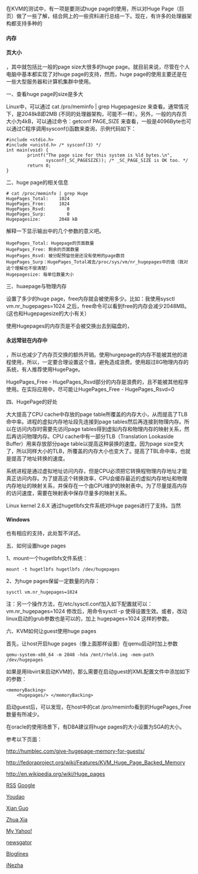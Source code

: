 
 




 在KVM的测试中，有一项是要测试huge page的使用，所以对Huge Page（巨页）做了一些了解，结合网上的一些资料进行总结一下。现在，有许多的处理器架构都支持多种的

#### 内存



#### 页大小

，其中就包括比一般的page size大很多的huge page。就目前来说，尽管在个人电脑中基本都实现了对huge page的支持，然而，huge page的使用主要还是在一些大型服务器和计算机集群中使用。


 一、查看huge page的size是多大



 Linux中，可以通过 cat /pro/meminfo | grep Hugepagesize 来查看。通常情况下，是2048kB即2MB (不同的处理器架构，可能不一样）。另外，一般的内存页大小为4kB，可以通过命令：getconf PAGE_SIZE 来查看，一般是4096Byte也可以通过C程序调用sysconf()函数来查询，示例代码如下：






```
#include <stdio.h>
#include <unistd.h> /* sysconf(3) */
int main(void) {
        printf("The page size for this system is %ld bytes.\n",
               sysconf(_SC_PAGESIZE)); /* _SC_PAGE_SIZE is OK too. */
        return 0;
}
```




 二、huge page的相关信息










```
# cat /proc/meminfo | grep Huge
HugePages_Total:    1024
HugePages_Free:     1024
HugePages_Rsvd:        0
HugePages_Surp:        0
Hugepagesize:       2048 kB
```




 解释一下显示输出中的几个参数的意义吧。






```
HugePages_Total: Hugepage的页面数量
HugePages_Free: 剩余的页面数量
HugePages_Rsvd: 被分配预留但是还没有使用的page数目
HugePages_Surp：HugePages_Total减去/proc/sys/vm/nr_hugepages中的值（我对这个理解也不很清楚）
Hugepagesize: 每单位数量大小
```




 三、huaepage与物理内存



 设置了多少的huge page，free内存就会被使用多少。比如：我使用sysctl vm.nr_hugepages=1024 之后，free命令可以看到free的内存会减少2048MB。(这也和Hugepagesize的大小有关）


 使用Hugepages的内存页是不会被交换出去到磁盘的，

#### 永远常驻在内存中

，所以也减少了内存页交换的额外开销。使用hurgepage的内存不能被其他的进程使用，所以，一定要合理设置这个值，避免造成浪费。使用超过8G物理内存的系统，有人推荐使用HugePage。


 HugePages_Free - HugePages_Rsvd部分的内存是浪费的，且不能被其他程序使用。在实际应用中，尽可能让HugePages_Free - HugePages_Rsvd=0


 四、HugePage的好处



 大大提高了CPU cache中存放的page table所覆盖的内存大小，从而提高了TLB命中率。进程的虚拟内存地址段先连接到page tables然后再连接到物理内存。所以在访问内存时需要先访问page tables得到虚拟内存和物理内存的映射关系，然后再访问物理内存。CPU cache中有一部分TLB（Translation Lookaside Buffer）用来存放部分page table以提高这种装换的速度。因为page size变大了，所以同样大小的TLB，所覆盖的内存大小也变大了。提高了TBL命中率，也就是提高了地址转换的速度。


 系统进程是通过虚拟地址访问内存，但是CPU必须把它转换程物理内存地址才能真正访问内存。为了提高这个转换效率，CPU会缓存最近的虚拟内存地址和物理内存地址的映射关系，并保存在一个由CPU维护的映射表中。为了尽量提高内存的访问速度，需要在映射表中保存尽量多的映射关系。


 Linux kernel 2.6.X 通过hugetlbfs文件系统对Huge pages进行了支持。当然

#### Windows

也有相应的支持，此处暂不详述。


 五、如何设置huge pages



 1、mount一个hugetlbfs文件系统： 









```
mount -t hugetlbfs hugetlbfs /dev/hugepages
```




 2、为huge pages保留一定数量的内存：






```
sysctl vm.nr_hugepages=1024
```




 注：另一个操作方法，在/etc/sysctl.conf加入如下配置就可以：vm.nr_hugepages=1024 修改后，用命令sysctl -p 使得设置生效。或者，改动linux启动的grub参数也是可以的，加上 hugepages=1024 这样的参数。


 六、KVM如何让guest使用huge pages



 首先，让host开启huge pages（像上面那样设置）在qemu启动时加上参数






```
qemu-system-x86_64 -m 2048 -hda /mnt/rhel6.img -mem-path /dev/hugepages
```




 如果是用libvirt来启动KVM的，那么需要在启动guest的XML配置文件中添加如下的参数：









```
<memoryBacking>
    <hugepages/> </memoryBacking>
```




 启动guest后，可以发现，在host中的cat /pro/meminfo看到的HugePages_Free数量有所减少。


 在oracle的使用场景下，有DBA建议将huge pages的大小设置为SGA的大小。





 参考以下页面：


 http://humblec.com/give-hugepage-memory-for-guests/


 http://fedoraproject.org/wiki/Features/KVM_Huge_Page_Backed_Memory


 http://en.wikipedia.org/wiki/Huge_pages
















 [RSS](http://www.361way.com/feed)
[Google](http://fusion.google.com/add?feedurl=http://www.361way.com/feed)

[Youdao](http://reader.youdao.com/#url=http://www.361way.com/feed)

[Xian Guo](http://www.xianguo.com/subscribe.php?url=http://www.361way.com/feed)

[Zhua Xia](http://www.zhuaxia.com/add_channel.php?url=http://www.361way.com/feed)

[My Yahoo!](http://add.my.yahoo.com/rss?url=http://www.361way.com/feed)

[newsgator](http://www.newsgator.com/ngs/subscriber/subfext.aspx?url=http://www.361way.com/feed)

[Bloglines](http://www.bloglines.com/sub/http://www.361way.com/feed)

[iNezha](http://inezha.com/add?url=http://www.361way.com/feed)











